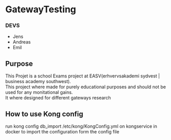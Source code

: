 ﻿# GatewayTesting
### DEVS
* Jens
* Andreas
* Emil

## Purpose
This Projet is a school Exams project at EASV(erhvervsakademi sydvest | business academy southwest). \
This project where made for purely educational purposes and should not be used for any monitational gains. \
It where designed for different gateways research

## How to use Kong config
run kong config db_import /etc/kong/KongConfig.yml on kongservice in docker to import the configuration form the config file
